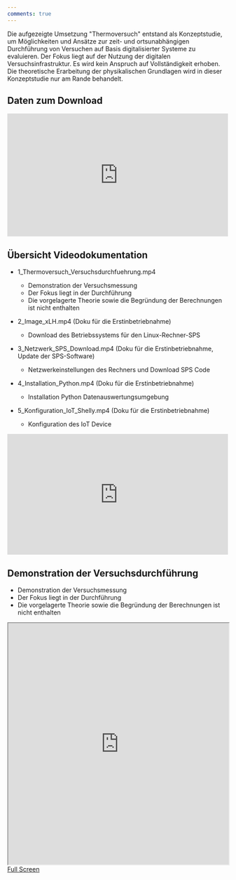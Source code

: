 ```yaml
---
comments: true
---
```


Die aufgezeigte Umsetzung "Thermoversuch" entstand als Konzeptstudie, um Möglichkeiten und Ansätze zur zeit- und 
ortsunabhängigen Durchführung von Versuchen auf Basis digitalisierter Systeme zu evaluieren. Der Fokus liegt auf 
der Nutzung der digitalen Versuchsinfrastruktur. Es wird kein Anspruch auf Vollständigkeit erhoben. Die theoretische 
Erarbeitung der physikalischen Grundlagen wird in dieser Konzeptstudie nur am Rande behandelt.

## Daten zum Download

<iframe src="https://drive.google.com/embeddedfolderview?id=1KvIM39sJrk3C-896En0GTyCzj8-iVHNA#list" style="width:100%; height:280px; border:0;"></iframe>
<!-- <iframe src="https://drive.google.com/embeddedfolderview?id=1KvIM39sJrk3C-896En0GTyCzj8-iVHNA#grid" style="width:100%; height:620px; border:0;"></iframe> -->


## Übersicht Videodokumentation
- 1_Thermoversuch_Versuchsdurchfuehrung.mp4
    - Demonstration der Versuchsmessung
    - Der Fokus liegt in der Durchführung
    - Die vorgelagerte Theorie sowie die Begründung der Berechnungen ist nicht enthalten 

- 2_Image_xLH.mp4 (Doku für die Erstinbetriebnahme)
    - Download des Betriebssystems für den Linux-Rechner-SPS 

- 3_Netzwerk_SPS_Download.mp4 (Doku für die Erstinbetriebnahme, Update der SPS-Software)
    - Netzwerkeinstellungen des Rechners und Download SPS Code

- 4_Installation_Python.mp4 (Doku für die Erstinbetriebnahme)
    - Installation Python Datenauswertungsumgebung

- 5_Konfiguration_IoT_Shelly.mp4 (Doku für die Erstinbetriebnahme)
    - Konfiguration des IoT Device

<iframe src="https://drive.google.com/embeddedfolderview?id=1Q6JZqPgkvbGE1AfSb3AFKegfI4JqTXGt#list" style="width:100%; height:275px; border:0;"></iframe>


## Demonstration der Versuchsdurchführung
- Demonstration der Versuchsmessung
- Der Fokus liegt in der Durchführung
- Die vorgelagerte Theorie sowie die Begründung der Berechnungen ist nicht enthalten 

<iframe src="https://drive.google.com/file/d/1e4xoz59thjB1u62IE32O0w2MTbL3G5_w/preview" width="100%" height="550" allow="autoplay"></iframe>
<a href="https://drive.google.com/file/d/1e4xoz59thjB1u62IE32O0w2MTbL3G5_w/preview" target="_blank">
    Full Screen
</a> 